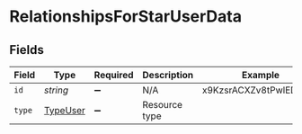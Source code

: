 # RelationshipsForStarUserData


## Fields

| Field                                       | Type                                        | Required                                    | Description                                 | Example                                     |
| ------------------------------------------- | ------------------------------------------- | ------------------------------------------- | ------------------------------------------- | ------------------------------------------- |
| `id`                                        | *string*                                    | :heavy_minus_sign:                          | N/A                                         | x9KzsrACXZv8tPwlEDsKb6                      |
| `type`                                      | [TypeUser](../../models/shared/typeuser.md) | :heavy_minus_sign:                          | Resource type                               |                                             |